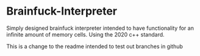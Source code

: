 # Brainfuck-Interpreter
Simply designed brainfuck interpreter intended to have functionality for an infinite amount of memory cells.
Using the 2020 c++ standard. 

This is a change to the readme intended to test out branches in github

